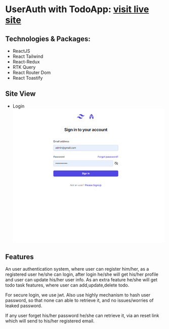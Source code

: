 # UserAuth with TodoApp: [visit live site](https://benevolent-bonbon-a47d48.netlify.app)

## Technologies & Packages:

* ReactJS
* React Tailwind
* React-Redux
* RTK Query
* React Router Dom
* React Toastify

## Site View

* Login
![Login](/public/site_view/login.PNG)

## Features
An user authentication system, where user can register him/her, as a registered user he/she can login, after login he/she will get his/her profile and user can update his/her user info. As an extra feature he/she will get todo task features, where user can add,update,delete todo.

For secure login, we use jwt. Also use highly mechanism to hash user password, so that none can able to retrieve it, and no issues/worries of leaked password.

If any user forget his/her password he/she can retrieve it, via an reset link which will send to his/her registered email.
